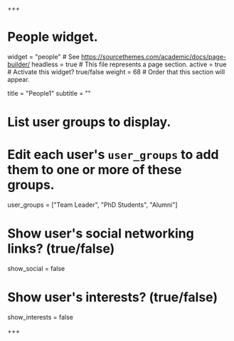 +++
# People widget.
widget = "people"  # See https://sourcethemes.com/academic/docs/page-builder/
headless = true  # This file represents a page section.
active = true  # Activate this widget? true/false
weight = 68  # Order that this section will appear.

title = "People1"
subtitle = ""




# List user groups to display.
#   Edit each user's `user_groups` to add them to one or more of these groups.
user_groups = ["Team Leader",
               "PhD Students",
               "Alumni"]
               

  # Show user's social networking links? (true/false)
  show_social = false

  # Show user's interests? (true/false)
  show_interests = false               
  
+++




